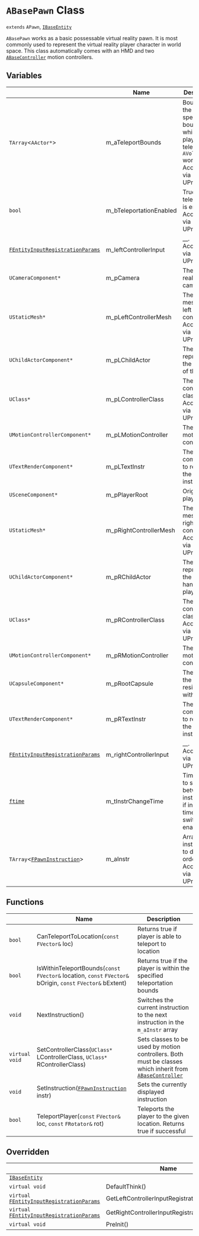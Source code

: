 # `ABasePawn` Class

`extends` `APawn`, [`IBaseEntity`](IBaseEntity.md)

`ABasePawn` works as a basic possessable virtual reality pawn. It is most commonly used to represent the virtual reality player character in world space. This class automatically comes with an HMD and two [`ABaseController`](ABaseController.md) motion controllers.

## Variables

|  | Name | Description |
| --- | --- | --- |
| `TArray`<`AActor*`> | m_aTeleportBounds | Bounds of the actor(s) specify the bounds in which the player can teleport. `AVolumes` work best. Accessible via UProperty |
| `bool` | m_bTeleportationEnabled | True if teleportation is enabled. Accessible via UProperty |
| [`FEntityInputRegistrationParams`](./defs.md) | m_leftControllerInput | __. Accessible via UProperty |
| `UCameraComponent*` | m_pCamera | The virtual reality camera |
| `UStaticMesh*` | m_pLeftControllerMesh | The static mesh of the left controller. Accessible via UProperty |
| `UChildActorComponent*` | m_pLChildActor | The actor representing the left hand of the player |
| `UClass*` | m_pLControllerClass | The left controller class. Accessible via UProperty |
| `UMotionControllerComponent*` | m_pLMotionController | The left motion controller |
| `UTextRenderComponent*` | m_pLTextInstr | The text component to render the left instruction |
| `USceneComponent*` | m_pPlayerRoot | Origin of the player |
| `UStaticMesh*` | m_pRightControllerMesh | The static mesh of the right controller. Accessible via UProperty |
| `UChildActorComponent*` | m_pRChildActor | The actor representing the right hand of the player |
| `UClass*` | m_pRControllerClass | The right controller class. Accessible via UProperty |
| `UMotionControllerComponent*` | m_pRMotionController | The right motion controller |
| `UCapsuleComponent*` | m_pRootCapsule | The capsule the player resides within |
| `UTextRenderComponent*` | m_pRTextInstr | The text component to render the right instruction |
| [`FEntityInputRegistrationParams`](./defs.md) | m_rightControllerInput | __. Accessible via UProperty |
| [`ftime`](./defs.md) | m_tInstrChangeTime | Time it takes to switch between instructions if instruction time switching is enabled |
| `TArray`<[`FPawnInstruction`](./defs.md)> | m_aInstr | Array of instructions to display in order. Accessible via UProperty |

## Functions

|  | Name | Description |
| -- | --- | --- |
|	`bool` | CanTeleportToLocation(`const` `FVector&` loc) | Returns true if player is able to teleport to location |
| `bool` | IsWithinTeleportBounds(`const` `FVector&` location, `const` `FVector&` bOrigin, `const` `FVector&` bExtent) | Returns true if the player is within the specified teleportation bounds |
| `void` | NextInstruction() | Switches the current instruction to the next instruction in the `m_aInstr` array |
| `virtual void` | SetControllerClass(`UClass*` LControllerClass, `UClass*` RControllerClass) | Sets classes to be used by motion controllers. Both must be classes which inherit from [`ABaseController`](./ABaseController.md) |
| `void` | SetInstruction([`FPawnInstruction`](./defs.md) instr) | Sets the currently displayed instruction |
|	`bool` | TeleportPlayer(`const` `FVector&` loc, `const` `FRotator&` rot) | Teleports the player to the given location. Returns true if successful |

## Overridden

|  | Name | Description |
| --- | --- | --- |
| [`IBaseEntity`](./IBaseEntity.md) | | |
| `virtual void` | DefaultThink() | __ |
| `virtual` [`FEntityInputRegistrationParams`](./defs.md) | GetLeftControllerInputRegistrationParams() | __ |
| `virtual` [`FEntityInputRegistrationParams`](./defs.md) | GetRightControllerInputRegistrationParams() | __ |
| `virtual void` | PreInit() | __ |
